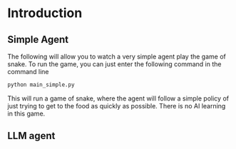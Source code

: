 # Introduction

## Simple Agent
The following will allow you to watch a very simple agent play the game of snake.
To run the game, you can just enter the following command in the command line

```bash
python main_simple.py
```

This will run a game of snake, where the agent will follow a simple policy of just trying to get to the food as quickly as possible.
There is no AI learning in this game.

## LLM agent